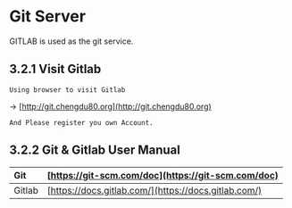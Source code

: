 # Git Server

GITLAB is used as the git service.

## 3.2.1 Visit Gitlab

```text
Using browser to visit Gitlab
```

-&gt; [http://git.chengdu80.org](http://git.chengdu80.org)

```text
And Please register you own Account.
```

## 3.2.2 Git & Gitlab User Manual

| Git | [https://git-scm.com/doc](https://git-scm.com/doc) |
| :--- | :--- |
| Gitlab | [https://docs.gitlab.com/](https://docs.gitlab.com/) |

